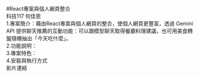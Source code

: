 #React專案與個人網頁整合  
科技117 何佳恩  
1.專案簡介：藉由React專案與個人網頁的整合，使個人網頁更豐富，透過 Gemini API 提供聊天推薦的互動功能：可以跟模型聊天取得餐廳料理建議，也可用美食轉盤隨機抽出「今天吃什麼」。  
2.功能說明：  
3.專案特色：  
4.安裝與執行方式  
影片連結  

